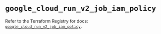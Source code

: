 # `google_cloud_run_v2_job_iam_policy`

Refer to the Terraform Registry for docs: [`google_cloud_run_v2_job_iam_policy`](https://registry.terraform.io/providers/hashicorp/google-beta/5.28.0/docs/resources/google_cloud_run_v2_job_iam_policy).
